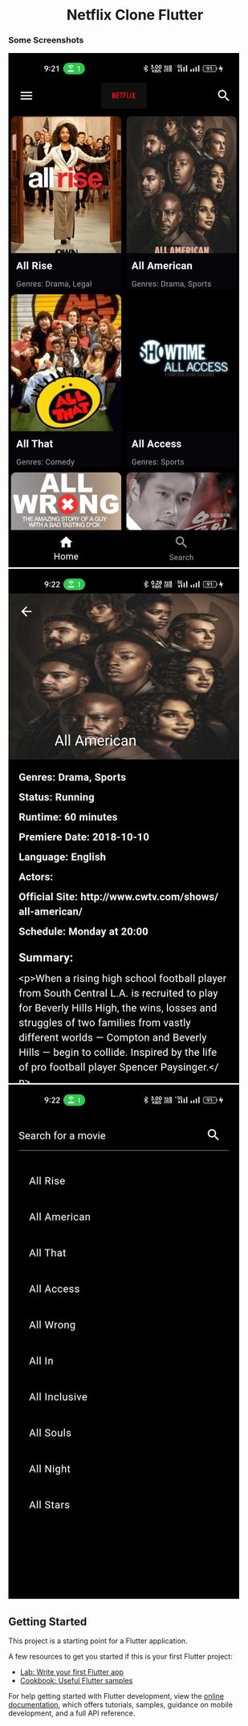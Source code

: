 
<h1 align="center">
    <br>
    Netflix Clone Flutter
</h1>

### Some Screenshots
![Screenshot](https://raw.githubusercontent.com/imranjeet/netflix-clone-in-flutter/main/assets/1.jpg)
![Screenshot](https://raw.githubusercontent.com/imranjeet/netflix-clone-in-flutter/main/assets/2.jpg)
![Screenshot](https://raw.githubusercontent.com/imranjeet/netflix-clone-in-flutter/main/assets/3.jpg)

  
</p>

## Getting Started

This project is a starting point for a Flutter application.

A few resources to get you started if this is your first Flutter project:

- [Lab: Write your first Flutter app](https://docs.flutter.dev/get-started/codelab)
- [Cookbook: Useful Flutter samples](https://docs.flutter.dev/cookbook)

For help getting started with Flutter development, view the
[online documentation](https://docs.flutter.dev/), which offers tutorials,
samples, guidance on mobile development, and a full API reference.
